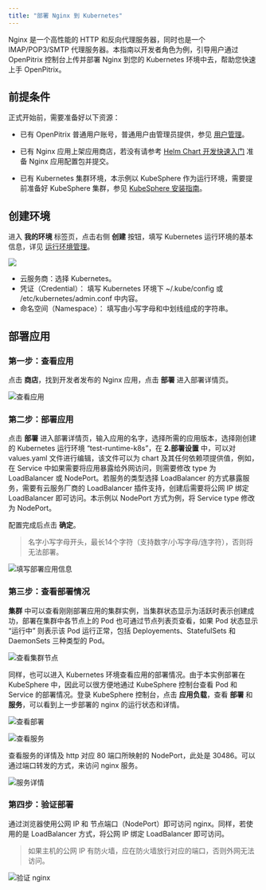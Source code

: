 ```yaml
---
title: "部署 Nginx 到 Kubernetes"
---
```


 Nginx 是一个高性能的 HTTP 和反向代理服务器，同时也是一个 IMAP/POP3/SMTP 代理服务器。本指南以开发者角色为例，引导用户通过 OpenPitrix 控制台上传并部署 Nginx 到您的 Kubernetes 环境中去，帮助您快速上手 OpenPitrix。

## 前提条件

正式开始前，需要准备好以下资源：
 
 - 已有 OpenPitrix 普通用户账号，普通用户由管理员提供，参见 [用户管理](../user-management/#创建用户)。

 - 已有 Nginx 应用上架应用商店，若没有请参考 [Helm Chart 开发快速入门](../helm-developer-quick-start) 准备 Nginx 应用配置包并提交。
 
 - 已有 Kubernetes 集群环境，本示例以 KubeSphere 作为运行环境，需要提前准备好 KubeSphere 集群，参见 [KubeSphere 安装指南](../https://docs.kubesphere.io/express/zh-CN/KubeSphere-Installer-Guide/)。


## 创建环境

进入 **我的环境** 标签页，点击右侧 **创建** 按钮，填写 Kubernetes 运行环境的基本信息，详见 [运行环境管理](../runtime-management/#创建运行环境)。

![](/create-runtime-kubernetes.png)

- 云服务商：选择 Kubernetes。
- 凭证（Credential）： 填写 Kubernetes 环境下 ~/.kube/config 或 /etc/kubernetes/admin.conf 中内容。
- 命名空间（Namespace）： 填写由小写字母和中划线组成的字符串。


## 部署应用

### 第一步：查看应用

点击 **商店**，找到开发者发布的 Nginx 应用，点击 **部署** 进入部署详情页。

![查看应用](/app-kubernetes.png)

### 第二步：部署应用

点击 **部署** 进入部署详情页，输入应用的名字，选择所需的应用版本，选择刚创建的 Kubernetes 运行环境 “test-runtime-k8s”，在 **2.部署设置** 中，可以对 values.yaml 文件进行编辑，该文件可以为 chart 及其任何依赖项提供值，例如，在 Service 中如果需要将应用暴露给外网访问，则需要修改 type 为 LoadBalancer 或 NodePort。若服务的类型选择 LoadBalancer 的方式暴露服务，需要有云服务厂商的 LoadBalancer 插件支持，创建后需要将公网 IP 绑定 LoadBalancer 即可访问。本示例以 NodePort 方式为例，将 Service type 修改为 NodePort。

配置完成后点击 **确定**。

> 名字小写字母开头，最长14个字符（支持数字/小写字母/连字符），否则将无法部署。

![填写部署应用信息](/deploy-cluster-kubernetes.png)

### 第三步：查看部署情况

**集群** 中可以查看刚刚部署应用的集群实例，当集群状态显示为活跃时表示创建成功，部署在集群中各节点上的 Pod 也可通过节点列表页查看，如果 Pod 状态显示 “运行中” 则表示该 Pod 运行正常，包括 Deployements、StatefulSets 和 DaemonSets 三种类型的 Pod。

![查看集群节点](/k8s-pod-cluster-details.png)

同样，也可以进入 Kubernetes 环境查看应用的部署情况。由于本实例部署在 KubeSphere 中，因此可以很方便地通过 KubeSphere 控制台查看 Pod 和 Service 的部署情况。登录 KubeSphere 控制台，点击 **应用负载**，查看 **部署** 和 **服务**，可以看到上一步部署的 nginx 的运行状态和详情。

![查看部署](/pod-nginx-kubesphere.png)

![查看服务](/svc-nginx-kubesphere.png)

查看服务的详情及 http 对应 80 端口所映射的 NodePort，此处是 30486。可以通过端口转发的方式，来访问 nginx 服务。

![服务详情](/svc-details.png)

### 第四步：验证部署

通过浏览器使用公网 IP 和 节点端口（NodePort）即可访问 nginx。同样，若使用的是 LoadBalancer 方式，将公网 IP 绑定 LoadBalancer 即可访问。

> 如果主机的公网 IP 有防火墙，应在防火墙放行对应的端口，否则外网无法访问。

![验证 nginx](/nginx-home.png)
